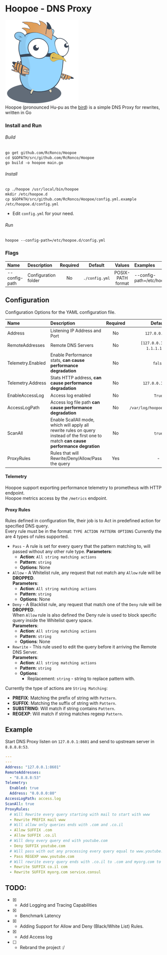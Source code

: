 # Hoopoe - DNS Proxy
![test image size](docs/data/hoopoe-small.png)  
Hoopoe (pronounced Hu-pu as the [bird](https://en.wikipedia.org/wiki/Hoopoe)) is a simple DNS Proxy for rewrites, written in Go

### Install and Run
###### Build

```shell
go get github.com/RcRonco/Hoopoe
cd $GOPATH/src/github.com/RcRonco/Hoopoe
go build -o hoopoe main.go
```

###### Install

```shell
cp ./hoopoe /usr/local/bin/hoopoe
mkdir /etc/hoopoe.d
cp $GOPATH/src/github.com/RcRonco/Hoopoe/config.yml.example /etc/hoopoe.d/config.yml
```
* Edit ```config.yml``` for your need.

###### Run
```shell
hoopoe --config-path=/etc/hoopoe.d/config.yml
```

### Flags
| Name    | Description    | Required    | Default    | Values | Examples |
|:--|:--|:-:|:-:|:-:|:--|
| --config-path | Configuration folder | No | ```./config.yml``` | POSIX-PATH format | --config-path=/etc/hoopoe.d/config.yml |
  
## Configuration
Configuration Options for the YAML configuration file.

| Name    | Description    | Required    | Default    | Values | Examples |
|:--|:--|:-:|:-:|:-:|:--|
| Address | Listening IP Address and Port | No | ```127.0.0.1:53``` | IP Address | 192.168.1.5:53 |
| RemoteAddresses | Remote DNS Servers | No | ```[127.0.0.1:8600, 1.1.1.1:53]``` | IP Address | 8.8.8.8:53 |
| Telemetry.Enabled | Enable Performance stats, **can cause performance degradation** | No | ```false``` | ```true/false```| ``` true``` |
| Telemetry.Address | Stats HTTP address, **can cause performance degradation** | No | ```127.0.0.1:8080``` | IP Address and Port | ``` 0.0.0.0:80``` |
| EnableAccessLog | Access log enabled  | No | ```True``` | ```bool``` | ```True``` |
| AccessLogPath | Access log file path **can cause performance degradation** | No | ```/var/log/hoopoe/access.log``` | POSIX file path | ```/tmp/access.log``` |
| ScanAll | Enable ScallAll mode, which will apply all rewrite rules on query instead of the first one to match **can cause performance degration** | No | ```true``` | ```true/false```| ``` false``` | 
| ProxyRules | Rules that will Rewrite/Deny/Allow/Pass the query  | Yes | - | ```[]string``` | Check the example below |

#### Telemetry
Hoopoe support exporting performance telemetry to prometheus with HTTP endpoint.    
Hoopoe metrics access by the ```/metrics``` endpoint.

#### Proxy Rules
Rules defined in configuration file, their job is to Act in predefined action for specified DNS query.  
Every rule must be in the format: ```TYPE ACTION PATTERN OPTIONS```
Currently the are 4 types of rules supported.  
* ```Pass``` - A rule is set for every query that the pattern matching to, will passed without any other rule type.
  **Parameters**:
    * **Action**: ```All string matching actions```   
    * **Pattern**: ```string```
    * **Options**: None     
* ```Allow``` - A Whitelist rule, any request that not match any ```Allow``` rule will be **DROPPED**.    
  **Parameters**:
    * **Action**: ```All string matching actions```   
    * **Pattern**: ```string```
    * **Options**: None     
* ```Deny``` - A Blacklist rule, any request that match one of the ```Deny``` rule will be **DROPPED**.   
    When ```Allow``` rule is also defined the Deny rule is used to block specific query inside the Whitelist query space.    
  **Parameters**:
    * **Action**: ```All string matching actions```   
    * **Pattern**: ```string```
    * **Options**: None     
* ```Rewrite``` - This rule used to edit the query before it arriving the Remote DNS Server.    
  **Parameters**:   
    * **Action**: ```All string matching actions```   
    * **Pattern**: ```string```
    * **Options**: 
        * Replacement: ```string``` - string to replace pattern with.
        
Currently the type of actions are ```String Matching```:
* **PREFIX**: Matching the prefix of string with ```Pattern```.
* **SUFFIX**: Matching the suffix of string with ```Pattern```.
* **SUBSTRING**: Will match if string contains ```Pattern```.
* **REGEXP**: Will match if string matches regexp ```Pattern```.
      
## Example
Start DNS Proxy listen on ```127.0.0.1:8601``` and send to upstream server in ```8.8.8.8:53```.

```yaml
---
---
Address: "127.0.0.1:8601"
RemoteAddresses:
  - "8.8.8.8:53"
Telemetry:
  Enabled: true
  Address: "0.0.0.0:80"
AccessLogPath: access.log
ScanAll: true
ProxyRules:
  # Will Rewrite every query starting with mail to start with www
  - Rewrite PREFIX mail www
  # Will allow only queries ends with .com and .co.il
  - Allow SUFFIX .com
  - Allow SUFFIX .co.il
  # Will deny every query end with youtube.com
  - Deny SUFFIX youtube.com
  # Will pass with out any processing every query equal to www.youtube.com
  - Pass REGEXP www.youtube.com
  # Will rewrite every query ends with .co.il to .com and myorg.com to service.consul
  - Rewrite SUFFIX co.il com
  - Rewrite SUFFIX myorg.com service.consul
```

## TODO:
* [x] - Add Logging and Tracing Capabilities  
* [x] - Benchmark Latency
* [x] - Adding Support for Allow and Deny (Black/White List) Rules.
* [x] - Add Access log
* [ ] - Rebrand the project :/
